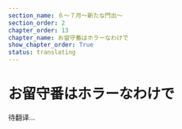 ```yaml
---
section_name: ６～７月～新たな門出～
section_order: 2
chapter_order: 13
chapter_name: お留守番はホラーなわけで
show_chapter_order: True
status: translating
---
```


# お留守番はホラーなわけで
待翻译...

